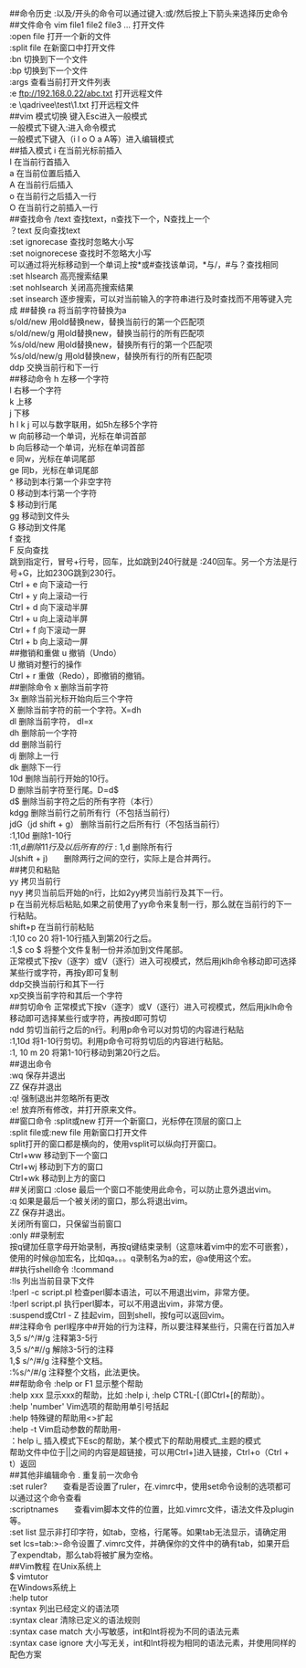 ##命令历史
:以及/开头的命令可以通过键入:或/然后按上下箭头来选择历史命令  
##文件命令
vim file1 file2 file3 ... 打开文件  
:open file  打开一个新的文件  
:split file 在新窗口中打开文件  
:bn 切换到下一个文件  
:bp 切换到下一个文件  
:args 查看当前打开文件列表  
:e ftp://192.168.0.22/abc.txt  打开远程文件  
:e \\qadrivee\test\1.txt 打开远程文件  
##vim 模式切换
键入Esc进入一般模式  
一般模式下键入:进入命令模式  
一般模式下键入（i I o O a A等）进入编辑模式  
##插入模式
i 在当前光标前插入  
I 在当前行首插入  
a 在当前位置后插入  
A 在当前行后插入  
o 在当前行之后插入一行  
O 在当前行之前插入一行  
##查找命令
/text  查找text，n查找下一个，N查找上一个  
？text 反向查找text  
:set ignorecase 查找时忽略大小写  
:set noignorecese 查找时不忽略大小写  
可以通过将光标移动到一个单词上按*或#查找该单词，*与/，#与？查找相同  
:set hlsearch 高亮搜索结果  
:set nohlsearch 关闭高亮搜索结果  
:set insearch 逐步搜索，可以对当前输入的字符串进行及时查找而不用等键入完成
##替换
ra 将当前字符替换为a  
s/old/new  用old替换new，替换当前行的第一个匹配项  
s/old/new/g  用old替换new，替换当前行的所有匹配项  
%s/old/new  用old替换new，替换所有行的第一个匹配项  
%s/old/new/g 用old替换new，替换所有行的所有匹配项  
ddp  交换当前行和下一行  
##移动命令
h  左移一个字符  
l  右移一个字符  
k  上移  
j  下移  
h l k j 可以与数字联用，如5h左移5个字符  
w  向前移动一个单词，光标在单词首部  
b  向后移动一个单词，光标在单词首部  
e  同w，光标在单词尾部  
ge 同b，光标在单词尾部  
^  移动到本行第一个非空字符  
0  移动到本行第一个字符  
$  移动到行尾  
gg  移动到文件头  
G  移动到文件尾  
f  查找  
F  反向查找  
跳到指定行，冒号+行号，回车，比如跳到240行就是 :240回车。另一个方法是行号+G，比如230G跳到230行。  
Ctrl + e 向下滚动一行  
Ctrl + y 向上滚动一行  
Ctrl + d 向下滚动半屏  
Ctrl + u 向上滚动半屏  
Ctrl + f 向下滚动一屏  
Ctrl + b 向上滚动一屏  
##撤销和重做
u 撤销（Undo）  
U 撤销对整行的操作  
Ctrl + r 重做（Redo），即撤销的撤销。  
##删除命令
x 删除当前字符  
3x 删除当前光标开始向后三个字符  
X 删除当前字符的前一个字符。X=dh  
dl 删除当前字符， dl=x  
dh 删除前一个字符  
dd 删除当前行  
dj 删除上一行  
dk 删除下一行  
10d 删除当前行开始的10行。  
D 删除当前字符至行尾。D=d$  
d$ 删除当前字符之后的所有字符（本行）  
kdgg 删除当前行之前所有行（不包括当前行）  
jdG（jd shift + g）   删除当前行之后所有行（不包括当前行）  
:1,10d 删除1-10行  
:11,$d 删除11行及以后所有的行  
:1,$d 删除所有行  
J(shift + j)　　删除两行之间的空行，实际上是合并两行。  
##拷贝和粘贴  
yy 拷贝当前行  
nyy 拷贝当前后开始的n行，比如2yy拷贝当前行及其下一行。  
p  在当前光标后粘贴,如果之前使用了yy命令来复制一行，那么就在当前行的下一行粘贴。  
shift+p 在当前行前粘贴  
:1,10 co 20 将1-10行插入到第20行之后。  
:1,$ co $ 将整个文件复制一份并添加到文件尾部。  
正常模式下按v（逐字）或V（逐行）进入可视模式，然后用jklh命令移动即可选择某些行或字符，再按y即可复制  
ddp交换当前行和其下一行  
xp交换当前字符和其后一个字符  
##剪切命令 
正常模式下按v（逐字）或V（逐行）进入可视模式，然后用jklh命令移动即可选择某些行或字符，再按d即可剪切  
ndd 剪切当前行之后的n行。利用p命令可以对剪切的内容进行粘贴  
:1,10d 将1-10行剪切。利用p命令可将剪切后的内容进行粘贴。  
:1, 10 m 20 将第1-10行移动到第20行之后。  
##退出命令  
:wq 保存并退出  
ZZ 保存并退出  
:q! 强制退出并忽略所有更改  
:e! 放弃所有修改，并打开原来文件。  
##窗口命令
:split或new 打开一个新窗口，光标停在顶层的窗口上  
:split file或:new file 用新窗口打开文件  
split打开的窗口都是横向的，使用vsplit可以纵向打开窗口。  
Ctrl+ww 移动到下一个窗口  
Ctrl+wj 移动到下方的窗口  
Ctrl+wk 移动到上方的窗口  
##关闭窗口
:close 最后一个窗口不能使用此命令，可以防止意外退出vim。  
:q 如果是最后一个被关闭的窗口，那么将退出vim。  
ZZ 保存并退出。  
关闭所有窗口，只保留当前窗口  
:only
##录制宏  
按q键加任意字母开始录制，再按q键结束录制（这意味着vim中的宏不可嵌套），使用的时候@加宏名，比如qa。。。q录制名为a的宏，@a使用这个宏。  
##执行shell命令
:!command  
:!ls 列出当前目录下文件  
:!perl -c script.pl 检查perl脚本语法，可以不用退出vim，非常方便。  
:!perl script.pl 执行perl脚本，可以不用退出vim，非常方便。  
:suspend或Ctrl - Z 挂起vim，回到shell，按fg可以返回vim。  
##注释命令
perl程序中#开始的行为注释，所以要注释某些行，只需在行首加入#  
3,5 s/^/#/g 注释第3-5行  
3,5 s/^#//g 解除3-5行的注释  
1,$ s/^/#/g 注释整个文档。  
:%s/^/#/g 注释整个文档，此法更快。  
##帮助命令
:help or F1 显示整个帮助  
:help xxx 显示xxx的帮助，比如 :help i, :help CTRL-[（即Ctrl+[的帮助）。  
:help 'number' Vim选项的帮助用单引号括起  
:help <Esc> 特殊键的帮助用<>扩起  
:help -t Vim启动参数的帮助用-  
：help i_<Esc> 插入模式下Esc的帮助，某个模式下的帮助用模式_主题的模式  
帮助文件中位于||之间的内容是超链接，可以用Ctrl+]进入链接，Ctrl+o（Ctrl + t）返回  
##其他非编辑命令
. 重复前一次命令  
:set ruler?　　查看是否设置了ruler，在.vimrc中，使用set命令设制的选项都可以通过这个命令查看  
:scriptnames　　查看vim脚本文件的位置，比如.vimrc文件，语法文件及plugin等。  
:set list 显示非打印字符，如tab，空格，行尾等。如果tab无法显示，请确定用set lcs=tab:>-命令设置了.vimrc文件，并确保你的文件中的确有tab，如果开启了expendtab，那么tab将被扩展为空格。  
##Vim教程
在Unix系统上  
$ vimtutor  
在Windows系统上  
:help tutor  
:syntax 列出已经定义的语法项  
:syntax clear 清除已定义的语法规则  
:syntax case match 大小写敏感，int和Int将视为不同的语法元素  
:syntax case ignore 大小写无关，int和Int将视为相同的语法元素，并使用同样的配色方案  